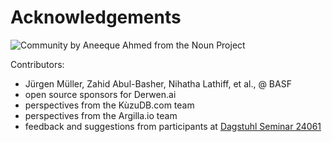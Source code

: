 # Acknowledgements

<img src="../assets/nouns/community.png" alt="Community by Aneeque Ahmed from the Noun Project" />

Contributors:

  - Jürgen Müller, Zahid Abul-Basher, Nihatha Lathiff, et al., @ BASF
  - open source sponsors for Derwen.ai
  - perspectives from the KùzuDB.com team
  - perspectives from the Argilla.io team
  - feedback and suggestions from participants at [Dagstuhl Seminar 24061](https://www.dagstuhl.de/24061)
